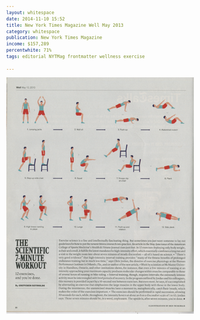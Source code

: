 ```yaml
---
layout: whitespace
date: 2014-11-10 15:52
title: New York Times Magazine Well May 2013
category: whitespace
publication: New York Times Magazine
income: $157,289
percentwhite: 71%
tags: editorial NYTMag frontmatter wellness exercise

---
```





           
<div class="imageContainer">
<img src="/img/editscans/NYT_exercise1.png">
            
<div class="overlayContainerPrice">
<object type="image/svg+xml" data="/img/overlays/NYT_exercise1.svg" class="trans"></object>
</div>


</div>
            
        
        
